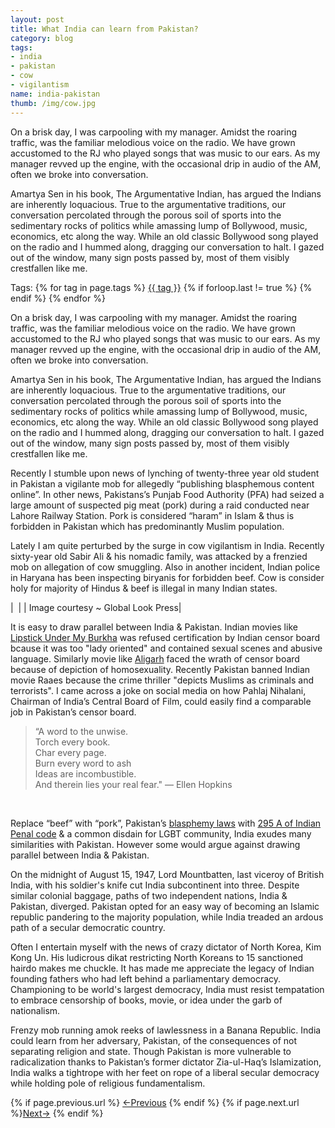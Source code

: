 ```yaml
---
layout: post
title: What India can learn from Pakistan?
category: blog
tags:
- india
- pakistan
- cow
- vigilantism
name: india-pakistan
thumb: /img/cow.jpg
---
```


<p>
On a brisk day, I was carpooling with my manager. Amidst the roaring traffic, was the familiar melodious voice on the radio. We have grown accustomed to the RJ who played songs that was music to our ears. As my manager revved up the engine, with the occasional drip in audio of the AM, often we broke into conversation.
</p>

Amartya Sen in his book, The Argumentative Indian, has argued the Indians are inherently loquacious. True to the argumentative traditions, our conversation percolated through the porous soil of sports into the sedimentary rocks of politics while amassing lump of Bollywood, music, economics, etc along the way. While an old classic Bollywood song played on the radio and I hummed along, dragging our conversation to halt. I gazed out of the window, many sign posts passed by, most of them visibly crestfallen like me.<!-- truncate_here -->

<p>Tags: {% for tag in page.tags %} <a class="mytag" href="/tag/{{ tag }}" title="View posts tagged with &quot;{{ tag }}&quot;">{{ tag }}</a>  {% if forloop.last != true %} {% endif %} {% endfor %} </p>

On a brisk day, I was carpooling with my manager. Amidst the roaring traffic, was the familiar melodious voice on the radio. We have grown accustomed to the RJ who played songs that was music to our ears. As my manager revved up the engine, with the occasional drip in audio of the AM, often we broke into conversation.

Amartya Sen in his book, The Argumentative Indian, has argued the Indians are inherently loquacious. True to the argumentative traditions, our conversation percolated through the porous soil of sports into the sedimentary rocks of politics while amassing lump of Bollywood, music, economics, etc along the way. While an old classic Bollywood song played on the radio and I hummed along, dragging our conversation to halt. I gazed out of the window, many sign posts passed by, most of them visibly crestfallen like me.

Recently I stumble upon news of lynching of twenty-three year old student in Pakistan a vigilante mob for allegedly “publishing blasphemous content online”. In other news, Pakistans’s Punjab Food Authority (PFA) had seized a large amount of suspected pig meat (pork) during a raid conducted near Lahore Railway Station. Pork is considered “haram” in Islam & thus is forbidden in Pakistan which has predominantly Muslim population.

Lately I am quite perturbed by the surge in cow vigilantism in India. Recently sixty-year old Sabir Ali & his nomadic family, was attacked by a frenzied mob on allegation of cow smuggling. Also in another incident, Indian police in Haryana has been inspecting biryanis for forbidden beef. Cow is consider holy for majority of Hindus & beef is illegal in many Indian states.

| <img align="center" src="{{ root_url }}/img/cow.jpg" alt="" /> |
| Image courtesy ~ Global Look Press|


It is easy to draw parallel between India & Pakistan. Indian movies like [Lipstick Under My Burkha](http://www.imdb.com/title/tt4807830/) was refused  certification by Indian censor board bcause it was too "lady oriented" and contained sexual scenes and abusive language. Similarly movie like [Aligarh](http://www.imdb.com/title/tt5121000/) faced the wrath of censor board because of depiction of homosexuality. Recently Pakistan banned Indian movie Raaes because the crime thriller "depicts Muslims as criminals and terrorists". I came across a joke on social media on how Pahlaj Nihalani, Chairman of India’s Central Board of Film, could easily find a comparable job in Pakistan’s censor board.

<blockquote>
“A word to the unwise.<br>
Torch every book.<br>
Char every page.<br>
Burn every word to ash<br>
Ideas are incombustible.<br>
And therein lies your real fear."
― Ellen Hopkins
</blockquote>
<br>

Replace “beef” with “pork”, Pakistan’s [blasphemy laws](https://en.wikipedia.org/wiki/Blasphemy_law_in_Pakistan) with [295 A of Indian Penal code](https://indiankanoon.org/doc/1803184/) & a common disdain for LGBT community, India exudes many similarities with Pakistan. However some would argue against drawing parallel between India & Pakistan.

On the midnight of August 15, 1947, Lord Mountbatten, last viceroy of British India, with his soldier's knife cut India subcontinent into three. Despite similar colonial baggage, paths of two independent nations, India & Pakistan, diverged. Pakistan opted for an easy way of becoming an Islamic republic pandering to the majority population, while India treaded an ardous path of a secular democratic country.

Often I entertain myself with the news of crazy dictator of North Korea, Kim Kong Un. His ludicrous dikat restricting North Koreans to 15 sanctioned hairdo makes me chuckle. It has made me appreciate the legacy of Indian founding fathers who had left behind a parliamentary democracy. Championing to be world's largest democracy, India must resist tempatation to embrace censorship of books, movie, or idea under the garb of nationalism.

Frenzy mob running amok reeks of lawlessness in a Banana Republic. India could learn from her adversary, Pakistan, of the consequences of not separating religion and state. Though Pakistan is more vulnerable to radicalization thanks to Pakistan’s former dictator Zia-ul-Haq’s Islamization, India walks a tightrope with her feet on rope of a liberal secular democracy while holding pole of religious fundamentalism.

<nav class="pagination clear" style="padding-bottom:20px;">
{% if page.previous.url %} <a class="prev-item" href="{{page.previous.url}}" title="Previous Post: {{page.previous.title}}">&larr;Previous</a>   {% endif %}  {% if page.next.url %}<a class="next-item" href="{{page.next.url}}" title="Next Post: {{page.next.title}}">Next&rarr;</a>         {% endif %}
</nav>
